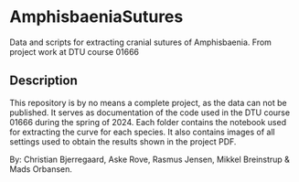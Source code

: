 # AmphisbaeniaSutures
Data and scripts for extracting cranial sutures of Amphisbaenia. From project work at DTU course 01666

## Description
This repository is by no means a complete project, as the data can not be published. It serves as documentation of the code used in the DTU course 01666 during the spring of 2024.
Each folder contains the notebook used for extracting the curve for each species. It also contains images of all settings used to obtain the results shown in the project PDF.

By: Christian Bjerregaard, Aske Rove, Rasmus Jensen, Mikkel Breinstrup & Mads Orbansen.
